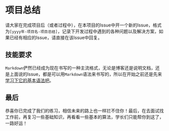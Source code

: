 # 项目总结
请大家在完成项目后（或者过程中），在本项目的Issue中开一个新的Issue，格式为`[yyyy年-项目名-项目总结]`，记录下开发过程中遇到的各种问题以及解决方案，如果已经有相应的Issue，请直接在该Issue中回复。

## 技能要求
`Markdown`俨然已经成为现在书写的一种主流格式，无论是博客还是说明文档，还是上面说的Issue，都是可以用`Markdown`语法来书写的，所以在开始之前还是先来[学习下它的基本语法吧](http://www.jianshu.com/p/q81RER)。

## 最后
恭喜你已完成了我们的练习，相信未来的路上也一样拦不住你！最后，在去面试找工作前，再复习一些基础知识，再看看一些基本的算法，学长们只能帮你到这了，一路好运！